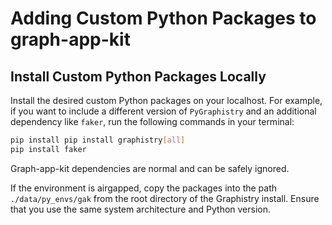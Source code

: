 # Adding Custom Python Packages to graph-app-kit

## Install Custom Python Packages Locally

Install the desired custom Python packages on your localhost.  For example, if you want to include a different version of `PyGraphistry` and an additional dependency like `faker`, run the following commands in your terminal:

```bash
pip install pip install graphistry[all]
pip install faker
```

Graph-app-kit dependencies are normal and can be safely ignored.

If the environment is airgapped, copy the packages into the path `./data/py_envs/gak` from the root directory of the Graphistry install.  Ensure that you use the same system architecture and Python version.
